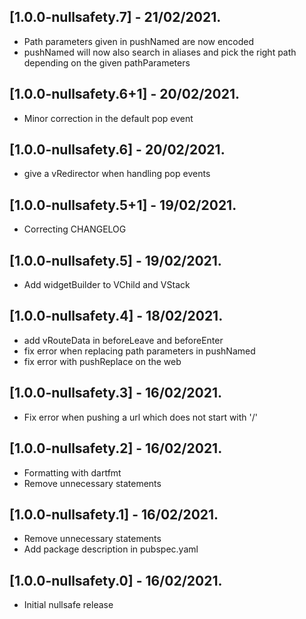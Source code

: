 ## [1.0.0-nullsafety.7] - 21/02/2021.

* Path parameters given in pushNamed are now encoded
* pushNamed will now also search in aliases and pick the right path depending on the given pathParameters

## [1.0.0-nullsafety.6+1] - 20/02/2021.

* Minor correction in the default pop event

## [1.0.0-nullsafety.6] - 20/02/2021.

* give a vRedirector when handling pop events

## [1.0.0-nullsafety.5+1] - 19/02/2021.

* Correcting CHANGELOG

## [1.0.0-nullsafety.5] - 19/02/2021.

* Add widgetBuilder to VChild and VStack

## [1.0.0-nullsafety.4] - 18/02/2021.

* add vRouteData in beforeLeave and beforeEnter
* fix error when replacing path parameters in pushNamed
* fix error with pushReplace on the web

## [1.0.0-nullsafety.3] - 16/02/2021.

* Fix error when pushing a url which does not start with '/'

## [1.0.0-nullsafety.2] - 16/02/2021.

* Formatting with dartfmt
* Remove unnecessary statements

## [1.0.0-nullsafety.1] - 16/02/2021.

* Remove unnecessary statements
* Add package description in pubspec.yaml

## [1.0.0-nullsafety.0] - 16/02/2021.

* Initial nullsafe release

